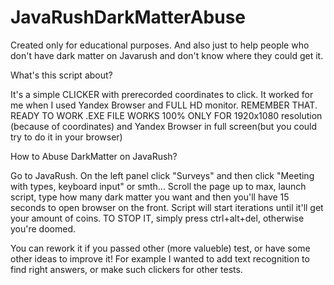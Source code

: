 # JavaRushDarkMatterAbuse
Created only for educational purposes. And also just to help people who don't have dark matter on Javarush and don't know where they could get it.

What's this script about?

It's a simple CLICKER with prerecorded coordinates to click. It worked for me when I used Yandex Browser and FULL HD monitor. REMEMBER THAT. READY TO WORK .EXE FILE WORKS 100% ONLY FOR 1920x1080 resolution (because of coordinates) and Yandex Browser in full screen(but you could try to do it in your browser)

How to Abuse DarkMatter on JavaRush?

Go to JavaRush. On the left panel click "Surveys" and then click "Meeting with types, keyboard input" or smth... Scroll the page up to max, launch script, type how many dark matter you want and then you'll have 15 seconds to open browser on the front. Script will start iterations until it'll get your amount of coins. TO STOP IT, simply press ctrl+alt+del, otherwise you're doomed.

You can rework it if you passed other (more valueble) test, or have some other ideas to improve it! For example I wanted to add text recognition to find right answers, or make such clickers for other tests.